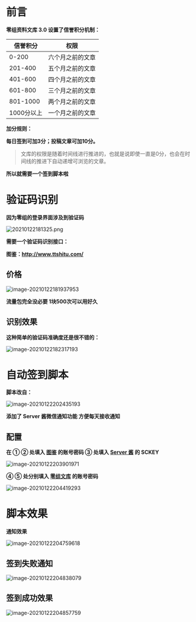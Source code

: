 # 前言

**零组资料文库 3.0 设置了信誉积分机制：**

| 信誉积分   | 权限             |
| ---------- | ---------------- |
| 0-200      | 六个月之前的文章 |
| 201-400    | 五个月之前的文章 |
| 401-600    | 四个月之前的文章 |
| 601-800    | 三个月之前的文章 |
| 801-1000   | 两个月之前的文章 |
| 1000分以上 | 一个月之前的文章 |

**加分规则：**

**每日签到可加3分；投稿文章可加10分。**

> 文库的权限是随着时间线进行推进的，也就是说即使一直是0分，也会在时间线的推进下自动递增可浏览的文章。

**所以就需要一个签到脚本啦**

# 验证码识别

**因为零组的登录界面涉及到验证码**

![20210122181325.png](https://qiniuyun.lintstar.top/hexo/20210122181325.png)

**需要一个验证码识别接口：**

**图鉴：http://www.ttshitu.com/**

## 价格

![image-20210122181937953](https://qiniuyun.lintstar.top/hexo/20210122181937.png)

**流量包完全没必要 1块500次可以用好久**

## 识别效果

**这种简单的验证码准确度还是很不错的：**

![image-20210122182317193](https://qiniuyun.lintstar.top/hexo/20210122182317.png)

# 自动签到脚本

**脚本改自：**

![image-20210122202435193](https://qiniuyun.lintstar.top/hexo/20210122202435.png)

**添加了 Server 酱微信通知功能 方便每天接收通知**

## 配置

**在 ① ② 处填入 [图鉴](http://www.ttshitu.com/) 的账号密码 ③ 处填入 [Server 酱](http://sc.ftqq.com/?c=code) 的 SCKEY**

![image-20210122203901971](https://qiniuyun.lintstar.top/hexo/20210122203901.png)

**④ ⑤ 处分别填入 [零组文库](https://wiki.0-sec.org/#/login) 的账号密码**

![image-20210122204419293](https://qiniuyun.lintstar.top/hexo/20210122204419.png)

# 脚本效果

**通知效果**

![image-20210122204759618](/Users/lintstar/Files/Program/Zero-AutoCheck/img/20210122204759.png)

## 签到失败通知

![image-20210122204838079](https://qiniuyun.lintstar.top/hexo/20210122204838.png)

## 签到成功效果

![image-20210122204857759](https://qiniuyun.lintstar.top/hexo/20210122204857.png)

